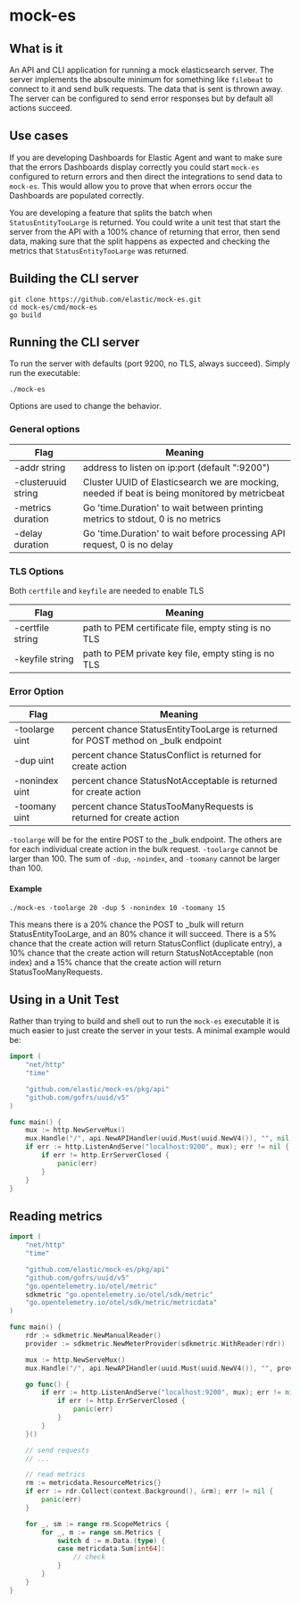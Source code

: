 # mock-es

## What is it

An API and CLI application for running a mock elasticsearch server.  The server implements the absoulte minimum for something like `filebeat` to connect to it and send bulk requests.  The data that is sent is thrown away.  The server can be configured to send error responses but by default all actions succeed.

## Use cases

If you are developing Dashboards for Elastic Agent and want to make sure that the errors Dashboards display correctly you could start `mock-es` configured to return errors and then direct the integrations to send data to `mock-es`.  This would allow you to prove that when errors occur the Dashboards are populated correctly.

You are developing a feature that splits the batch when `StatusEntityTooLarge` is returned.  You could write a unit test that start the server from the API with a 100% chance of returning that error, then send data, making sure that the split happens as expected and checking the metrics that `StatusEntityTooLarge` was returned.


## Building the CLI server

```
git clone https://github.com/elastic/mock-es.git
cd mock-es/cmd/mock-es
go build
```

## Running the CLI server

To run the server with defaults (port 9200, no TLS, always succeed).  Simply run the executable:

```
./mock-es
```

Options are used to change the behavior.

### General options

| Flag                | Meaning                                                                                       |
|---------------------|-----------------------------------------------------------------------------------------------|
| -addr string        | address to listen on ip:port (default ":9200")                                                |
| -clusteruuid string | Cluster UUID of Elasticsearch we are mocking, needed if beat is being monitored by metricbeat |
| -metrics duration   | Go 'time.Duration' to wait between printing metrics to stdout, 0 is no metrics                |
| -delay duration     | Go 'time.Duration' to wait before processing API request, 0 is no delay                       |


### TLS Options

Both `certfile` and `keyfile` are needed to enable TLS

| Flag             | Meaning                                             |
|------------------|-----------------------------------------------------|
| -certfile string | path to PEM certificate file, empty sting is no TLS |
| -keyfile string  | path to PEM private key file, empty sting is no TLS |


### Error Option

| Flag           | Meaning                                                                           |
|----------------|-----------------------------------------------------------------------------------|
| -toolarge uint | percent chance StatusEntityTooLarge is returned for POST method on _bulk endpoint |
| -dup uint      | percent chance StatusConflict is returned for create action                       |
| -nonindex uint | percent chance StatusNotAcceptable is returned for create action                  |
| -toomany uint  | percent chance StatusTooManyRequests is returned for create action                |


`-toolarge` will be for the entire POST to the _bulk endpoint.  The others are for each individual create action in the bulk request.  `-toolarge` cannot be larger than 100.  The sum of `-dup`, `-noindex`, and `-toomany` cannot be larger than 100.

#### Example

```
./mock-es -toolarge 20 -dup 5 -nonindex 10 -toomany 15
```

This means there is a 20% chance the POST to _bulk will return StatusEntityTooLarge, and an 80% chance it will succeed.  There is a 5% chance that the create action will return StatusConflict (duplicate entry), a 10% chance that the create action will return StatusNotAcceptable (non index) and a 15% chance that the create action will return StatusTooManyRequests.


## Using in a Unit Test

Rather than trying to build and shell out to run the `mock-es` executable it is much easier to just create the server in your tests.  A minimal example would be:

``` go
import (
	"net/http"
	"time"

	"github.com/elastic/mock-es/pkg/api"
	"github.com/gofrs/uuid/v5"
)

func main() {
	mux := http.NewServeMux()
	mux.Handle("/", api.NewAPIHandler(uuid.Must(uuid.NewV4()), "", nil, time.Now().Add(24 *time.Hour) , 0, 0, 0, 0))
	if err := http.ListenAndServe("localhost:9200", mux); err != nil {
		if err != http.ErrServerClosed {
			panic(err)
		}
	}
}
```

## Reading metrics

``` go
import (
	"net/http"
	"time"

	"github.com/elastic/mock-es/pkg/api"
	"github.com/gofrs/uuid/v5"
	"go.opentelemetry.io/otel/metric"
	sdkmetric "go.opentelemetry.io/otel/sdk/metric"
	"go.opentelemetry.io/otel/sdk/metric/metricdata"
)

func main() {
	rdr := sdkmetric.NewManualReader()
	provider := sdkmetric.NewMeterProvider(sdkmetric.WithReader(rdr))

	mux := http.NewServeMux()
	mux.Handle("/", api.NewAPIHandler(uuid.Must(uuid.NewV4()), "", provider, time.Now().Add(24 *time.Hour) , 0, 0, 0, 0))

	go func() {
		if err := http.ListenAndServe("localhost:9200", mux); err != nil {
			if err != http.ErrServerClosed {
				panic(err)
			}
		}
	}()

	// send requests
	// ...

	// read metrics
	rm := metricdata.ResourceMetrics{}
	if err := rdr.Collect(context.Background(), &rm); err != nil {
		panic(err)
	}

	for _, sm := range rm.ScopeMetrics {
		for _, m := range sm.Metrics {
			switch d := m.Data.(type) {
			case metricdata.Sum[int64]:
				// check
			}
		}
	}
}
```

